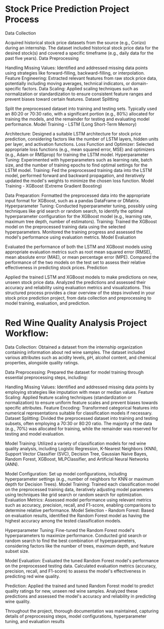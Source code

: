 # Stock Price Prediction Project Process

Data Collection

Acquired historical stock price datasets from the source (e.g., Corizo) during an internship.
The dataset included historical stock price data for the desired stock(s) and covered a specific timeframe (e.g., daily data for the past five years).
Data Preprocessing

Handling Missing Values:
Identified and addressed missing data points using strategies like forward-filling, backward-filling, or interpolation.
Feature Engineering:
Extracted relevant features from raw stock price data, potentially including moving averages, technical indicators, or domain-specific factors.
Data Scaling:
Applied scaling techniques such as normalization or standardization to ensure consistent feature ranges and prevent biases toward certain features.
Dataset Splitting

Split the preprocessed dataset into training and testing sets.
Typically used an 80:20 or 70:30 ratio, with a significant portion (e.g., 80%) allocated for training the models, and the remainder for testing and evaluating model performance.
Model Training - LSTM (Long Short-Term Memory)

Architecture:
Designed a suitable LSTM architecture for stock price prediction, considering factors like the number of LSTM layers, hidden units per layer, and activation functions.
Loss Function and Optimizer:
Selected appropriate loss functions (e.g., mean squared error, MSE) and optimizers (e.g., Adam or RMSprop) for training the LSTM model.
Hyperparameter Tuning:
Experimented with hyperparameters such as learning rate, batch size, and the number of training epochs to find optimal settings for the LSTM model.
Training:
Fed the preprocessed training data into the LSTM model, performed forward and backward propagation, and iteratively updated the model's weights to minimize the chosen loss function.
Model Training - XGBoost (Extreme Gradient Boosting)

Data Preparation:
Formatted the preprocessed data into the appropriate input format for XGBoost, such as a pandas DataFrame or DMatrix.
Hyperparameter Tuning:
Conducted hyperparameter tuning, possibly using techniques like grid search or random search, to identify the optimal hyperparameter configuration for the XGBoost model (e.g., learning rate, maximum tree depth, number of estimators).
Training:
Trained the XGBoost model on the preprocessed training data using the selected hyperparameters.
Monitored the training progress and assessed the model's performance using evaluation metrics.
Model Evaluation

Evaluated the performance of both the LSTM and XGBoost models using appropriate evaluation metrics such as root mean squared error (RMSE), mean absolute error (MAE), or mean percentage error (MPE).
Compared the performance of the two models on the test set to assess their relative effectiveness in predicting stock prices.
Prediction

Applied the trained LSTM and XGBoost models to make predictions on new, unseen stock price data.
Analyzed the predictions and assessed their accuracy and reliability using evaluation metrics and visualizations.
This structured process provides a clear overview of the steps involved in your stock price prediction project, from data collection and preprocessing to model training, evaluation, and prediction.




# Red Wine Quality Analysis Project Workflow:




Data Collection: Obtained a dataset from the internship organization containing information about red wine samples. The dataset included various attributes such as acidity levels, pH, alcohol content, and chemical properties, alongside quality ratings.

Data Preprocessing: Prepared the dataset for model training through essential preprocessing steps, including:

Handling Missing Values: Identified and addressed missing data points by employing strategies like imputation with mean or median values.
Feature Scaling: Applied feature scaling techniques (standardization or normalization) to ensure uniform feature scales and prevent biases towards specific attributes.
Feature Encoding: Transformed categorical features into numerical representations suitable for classification models if necessary.
Dataset Splitting: Divided the preprocessed dataset into training and testing subsets, often employing a 70:30 or 80:20 ratio. The majority of the data (e.g., 70%) was allocated for training, while the remainder was reserved for testing and model evaluation.

Model Training: Utilized a variety of classification models for red wine quality analysis, including Logistic Regression, K-Nearest Neighbors (KNN), Support Vector Classifier (SVC), Decision Tree, Gaussian Naive Bayes, Random Forest, XGBoost, MLPClassifier, and Artificial Neural Networks (ANN).

Model Configuration: Set up model configurations, including hyperparameter settings (e.g., number of neighbors for KNN or maximum depth for Decision Trees).
Model Training: Trained each classification model on the preprocessed training data, iteratively adjusting model parameters using techniques like grid search or random search for optimization.
Evaluation Metrics: Assessed model performance using relevant metrics such as accuracy, precision, recall, and F1-score, enabling comparisons to determine relative performance.
Model Selection - Random Forest: Based on evaluation results, identified the Random Forest model as having the highest accuracy among the tested classification models.

Hyperparameter Tuning: Fine-tuned the Random Forest model's hyperparameters to maximize performance. Conducted grid search or random search to find the best combination of hyperparameters, considering factors like the number of trees, maximum depth, and feature subset size.

Model Evaluation: Evaluated the tuned Random Forest model's performance on the preprocessed testing data. Calculated evaluation metrics (accuracy, precision, recall, and F1-score) to assess the model's effectiveness in predicting red wine quality.

Prediction: Applied the trained and tuned Random Forest model to predict quality ratings for new, unseen red wine samples. Analyzed these predictions and assessed the model's accuracy and reliability in predicting wine quality.

Throughout the project, thorough documentation was maintained, capturing details of preprocessing steps, model configurations, hyperparameter tuning, and evaluation results
